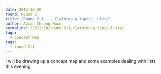 ```yaml
---
date: 2012-10-30
round: Round 2
title: 'Round 2.1 --- Claiming a topic:  Lists'
author: Adina Chuang Howe
permalink: /2012/10/round-2-1-claiming-a-topic-lists/
tags:
  - Concept Map
tags:
  - round 2.1
---
```

I will be drawing up a concept map and some examples dealing with lists this evening.
